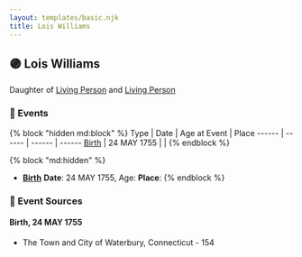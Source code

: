 ```yaml
---
layout: templates/basic.njk
title: Lois Williams
---
```

## 🟣 Lois Williams

Daughter of [Living Person](/people/5/55971024) and [Living Person](/people/6/62871690)

### 📆 Events

{% block "hidden md:block" %}
Type | Date | Age at Event | Place
------ | ------ | ------ | ------
[Birth](#event-event-2) | 24 MAY 1755 |  |
{% endblock %}

{% block "md:hidden" %}
- **[Birth](#event-event-2)**
**Date**: 24 MAY 1755, Age:
**Place**:
{% endblock %}

### 📰 Event Sources

#### <a id="event-event-2"></a> Birth, 24 MAY 1755
* The Town and City of Waterbury, Connecticut  - 154